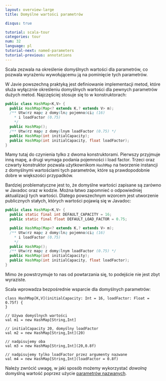 ```yaml
---
layout: overview-large
title: Domyślne wartości parametrów

disqus: true

tutorial: scala-tour
categories: tour
num: 32
language: pl
tutorial-next: named-parameters
tutorial-previous: annotations
---
```


Scala zezwala na określenie domyślnych wartości dla parametrów, co pozwala wyrażeniu wywołującemu ją na pominięcie tych parametrów.

W Javie powszechną praktyką jest definiowanie implementacji metod, które służa wyłącznie określeniu domyślnych wartości dla pewnych parametrów dużych metod. Najczęściej stosuje się to w konstruktorach:

```java
public class HashMap<K,V> {
  public HashMap(Map<? extends K,? extends V> m);
  /** Utwórz mapę z domyślną pojemnością (16)
    * i loadFactor (0.75)
    */
  public HashMap();
  /** Utwórz mapę z domyślnym loadFactor (0.75) */
  public HashMap(int initialCapacity);
  public HashMap(int initialCapacity, float loadFactor);
}
```

Mamy tutaj do czynienia tylko z dwoma konstruktorami. Pierwszy przyjmuje inną mapę, a drugi wymaga podania pojemności i load factor. Trzeci oraz czwarty konstruktor pozwala użytkownikom `HashMap` na tworzenie instancji z domyślnymi wartościami tych parametrów, które są prawdopodobnie dobre w większości przypadków.

Bardziej problematyczne jest to, że domyślne wartości zapisane są zarówno w Javadoc oraz w kodzie. Można łatwo zapomnieć o odpowiedniej aktualizacji tych wartości. Dlatego powszechnym wzorcem jest utworzenie publicznych stałych, których wartości pojawią się w Javadoc:

```java
public class HashMap<K,V> {
  public static final int DEFAULT_CAPACITY = 16;
  public static final float DEFAULT_LOAD_FACTOR = 0.75;

  public HashMap(Map<? extends K,? extends V> m);
  /** Utwórz mapę z domyślną pojemnością (16)
    * i loadFactor (0.75)
    */
  public HashMap();
  /** Utwórz mapę z domyślnym loadFactor (0.75) */
  public HashMap(int initialCapacity);
  public HashMap(int initialCapacity, float loadFactor);
}
```

Mimo że powstrzymuje to nas od powtarzania się, to podejście nie jest zbyt wyraziste.

Scala wprowadza bezpośrednie wsparcie dla domyślnych parametrów:

```tut
class HashMap[K,V](initialCapacity: Int = 16, loadFactor: Float = 0.75f) {
}

// Używa domyślnych wartości
val m1 = new HashMap[String,Int]

// initialCapacity 20, domyślny loadFactor
val m2 = new HashMap[String,Int](20)

// nadpisujemy oba
val m3 = new HashMap[String,Int](20,0.8f)

// nadpisujemy tylko loadFactor przez argumenty nazwane
val m4 = new HashMap[String,Int](loadFactor = 0.8f)
```

Należy zwrócić uwagę, w jaki sposób możemy wykorzystać *dowolną* domyślną wartość poprzez użycie [parametrów nazwanych](named-parameters.html).
